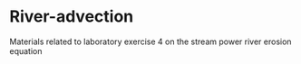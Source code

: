 # River-advection
Materials related to laboratory exercise 4 on the stream power river erosion equation
